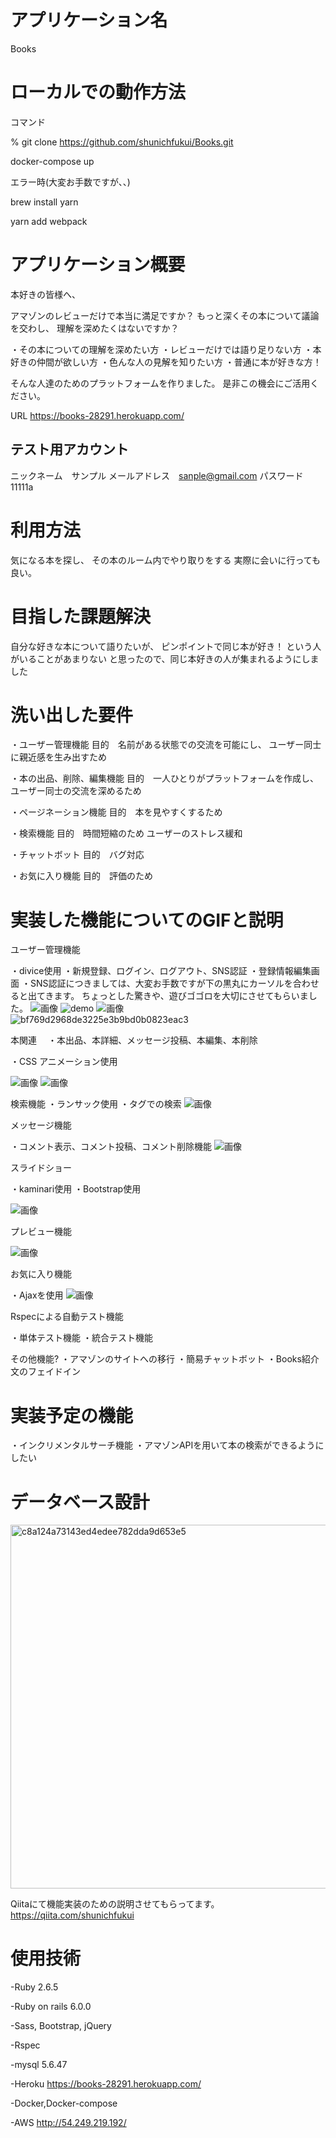 <h1>アプリケーション名</h1>	

 Books


<h1>ローカルでの動作方法</h1>

コマンド

% git  clone  https://github.com/shunichfukui/Books.git


docker-compose up


エラー時(大変お手数ですが、、)

brew install yarn 

yarn add webpack

<h1>アプリケーション概要</h1>  

本好きの皆様へ、

アマゾンのレビューだけで本当に満足ですか？
もっと深くその本について議論を交わし、
理解を深めたくはないですか？

・その本についての理解を深めたい方
・レビューだけでは語り足りない方
・本好きの仲間が欲しい方
・色んな人の見解を知りたい方
・普通に本が好きな方！

そんな人達のためのプラットフォームを作りました。
是非この機会にご活用ください。


URL https://books-28291.herokuapp.com/



<h2>テスト用アカウント</h2>

ニックネーム　サンプル
メールアドレス　sanple@gmail.com
パスワード 11111a


<h1>利用方法</h1>

気になる本を探し、
その本のルーム内でやり取りをする
実際に会いに行っても良い。


<h1>目指した課題解決</h1>

自分な好きな本について語りたいが、
ピンポイントで同じ本が好き！
という人がいることがあまりない
と思ったので、同じ本好きの人が集まれるようにしました


<h1>洗い出した要件</h1>

・ユーザー管理機能
目的　名前がある状態での交流を可能にし、
ユーザー同士に親近感を生み出すため
<br/>

・本の出品、削除、編集機能
目的　一人ひとりがプラットフォームを作成し、
ユーザー同士の交流を深めるため
<br/>

・ページネーション機能
目的　本を見やすくするため
<br/>

・検索機能
目的　時間短縮のため
ユーザーのストレス緩和
<br/>

・チャットボット
目的　バグ対応
<br/>

・お気に入り機能
目的　評価のため


<h1>実装した機能についてのGIFと説明</h1>
ユーザー管理機能

・divice使用
・新規登録、ログイン、ログアウト、SNS認証
・登録情報編集画面
・SNS認証につきましては、大変お手数ですが下の黒丸にカーソルを合わせると出てきます。
ちょっとした驚きや、遊びゴゴロを大切にさせてもらいました。
![画像](https://gyazo.com/ebfd596cdad9e29d355f6188b0f26b2a)
![demo](https://gyazo.com/ea472f67b52e5d69c57f0166cb3f415e/raw)
![画像](https://gyazo.com/7de4b6ae68784b157766d588752474be)
<br/>
![bf769d2968de3225e3b9bd0b0823eac3](https://user-images.githubusercontent.com/68207981/92682825-4356c900-f36c-11ea-8eef-f947a3e8f299.gif)

本関連　
・本出品、本詳細、メッセージ投稿、本編集、本削除

・CSS アニメーション使用

![画像](https://gyazo.com/bf769d2968de3225e3b9bd0b0823eac3)
![画像](https://gyazo.com/c3d820835ca6f2ac7d4ef475c9a87cdc)
<br/>


検索機能
・ランサック使用
・タグでの検索
![画像](https://gyazo.com/93c65acd627dad94fa4d426f374483dd)
<br/>


メッセージ機能

・コメント表示、コメント投稿、コメント削除機能
![画像](https://gyazo.com/f4c742159727ddc7b48ed36ba45451e3)
<br/>

スライドショー

・kaminari使用
・Bootstrap使用

![画像](https://gyazo.com/b1ee2a16cf9421d6830efdcd535987e6)


プレビュー機能

![画像](https://gyazo.com/6b0e3656e7693b1bb81a5dd2ccbe4617)


お気に入り機能

・Ajaxを使用
![画像](https://gyazo.com/6f337384f5982cb6b4632aa6dd658dc7)


Rspecによる自動テスト機能

・単体テスト機能
・統合テスト機能
<br/>


その他機能?
・アマゾンのサイトへの移行
・簡易チャットボット
・Books紹介文のフェイドイン

<h1>実装予定の機能</h1>

・インクリメンタルサーチ機能
・アマゾンAPIを用いて本の検索ができるようにしたい


<h1>データベース設計</h1>

<img width="582" alt="c8a124a73143ed4edee782dda9d653e5" src="https://user-images.githubusercontent.com/68207981/92671295-d3871500-f350-11ea-993b-f512d3ade666.png">


<br/>

Qiitaにて機能実装のための説明させてもらってます。
https://qiita.com/shunichfukui


<h1>使用技術</h1>
-Ruby  2.6.5

-Ruby on rails 6.0.0

-Sass, Bootstrap, jQuery

-Rspec

-mysql 5.6.47

-Heroku 
https://books-28291.herokuapp.com/

-Docker,Docker-compose

-AWS
http://54.249.219.192/